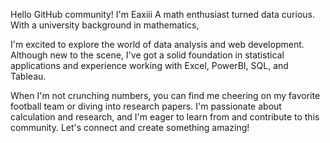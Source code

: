 Hello GitHub community! I'm Eaxiii
 A math enthusiast turned data curious. With a university background in mathematics, 
 
 I'm excited to explore the world of data analysis and web development. 
 Although new to the scene, I've got a solid foundation in statistical applications and experience working with Excel, PowerBI, SQL, and Tableau. 
 
 
 When I'm not crunching numbers, you can find me cheering on my favorite football team or diving into research papers. 
 I'm passionate about calculation and research, and I'm eager to learn from and contribute to this community.
 Let's connect and create something amazing!

<!---
Eaxiii/Eaxiii is a ✨ special ✨ repository because its `README.md` (this file) appears on your GitHub profile.
You can click the Preview link to take a look at your changes.
--->
